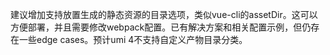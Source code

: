 建议增加支持放置生成的静态资源的目录选项，类似vue-cli的assetDir。这可以方便部署，并且需要修改webpack配置。已有解决方案和相关配置示例，但仍存在一些edge cases。预计umi 4不支持自定义产物目录分类。
